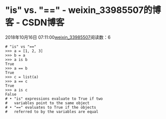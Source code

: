 # "is" vs. "==" - weixin_33985507的博客 - CSDN博客
2018年10月16日 07:11:00[weixin_33985507](https://me.csdn.net/weixin_33985507)阅读数：6
```
# "is" vs "=="
>>> a = [1, 2, 3]
>>> b = a
>>> a is b
True
>>> a == b
True
>>> c = list(a)
>>> a == c
True
>>> a is c
False
# • "is" expressions evaluate to True if two 
#   variables point to the same object
# • "==" evaluates to True if the objects 
#   referred to by the variables are equal
```
